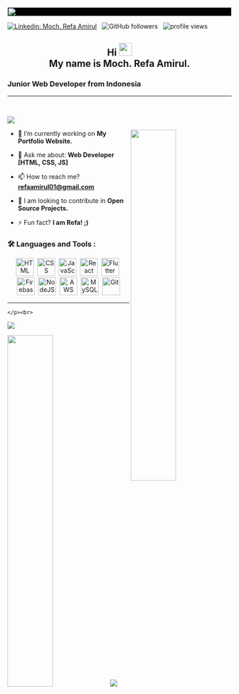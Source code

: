 <!-- banner -->
 
<div class="container" style="background-color:black ;">
<div class="banner"  style="display: flex;" style="text-align: center;" style="align-items: center;">

 <img width="100%" height="" src="https://indoanalytica.com/static/images/bannerr.gif" alt="">

</div>
</div>

[![Linkedin: Moch. Refa Amirul](https://img.shields.io/badge/-refa-red?style=flat-square&logo=Linkedin&logoColor=white&link=https://www.linkedin.com/in/moch-refa-amirul/)](https://www.linkedin.com/in/moch-refa-amirul/) &nbsp;
![GitHub followers](https://img.shields.io/github/followers/amajaying?label=Follow&style=social) &nbsp;
<img alt = "profile views" src="https://komarev.com/ghpvc/?username=amajaying&color=brightgreen">

<h2 style="text-align: center;">Hi <img src="https://github.com/TheDudeThatCode/TheDudeThatCode/blob/master/Assets/Hi.gif" width="29px"><br>My name is Moch. Refa Amirul.</h2>
<h3>Junior Web Developer from Indonesia</h3>
<hr>
<br>
<p><img src="https://img.shields.io/badge/Under%20Grad-KIIT%20'25-blue"/>
</p>

<!-- My Details -->
<p>
 
   <img align="right" width="45%" height="" src="https://blog.zoho.com/wp-content/uploads/2019/08/new-Converted.gif" alt="">
 
- 🌱 I’m currently working on **My Portfolio Website.**

- 💬 Ask me about: **Web Developer [HTML, CSS, JS]**

- 📫 How to reach me? **refaamirul01@gmail.com**

- 👀 I am looking to contribute in **Open Source Projects.**

- ⚡ Fun fact? **I am Refa! ;)**

<!-- My Social Handles -->

  ### :hammer_and_wrench: Languages and Tools :
<div align="center">
  <img src="https://www.vectorlogo.zone/logos/w3_html5/w3_html5-icon.svg" title="HTML5" alt="HTML" width="40" height="40"/>&nbsp;
  <img src="https://www.vectorlogo.zone/logos/w3_css/w3_css-icon.svg"title="CSS" alt="CSS" width="40" height="40"/>&nbsp;
  <img src="https://cdn.worldvectorlogo.com/logos/javascript-1.svg" title="JavaScript" alt="JavaScript" width="40" height="40"/>&nbsp;
  <img src="https://www.vectorlogo.zone/logos/reactjs/reactjs-icon.svg" title="React" alt="React" width="40" height="40"/>&nbsp;
  <img src="https://upload.vectorlogo.zone/logos/getbootstrap/images/987f8f6c-263a-47b1-a85d-853cfca215d9.svg" title="Flutter" alt="Flutter" width="40" height="40"/>&nbsp;
  <img src="https://www.vectorlogo.zone/logos/tailwindcss/tailwindcss-icon.svg" title="Firebase" alt="Firebase" width="40" height="40"/>&nbsp;
  <img src="https://www.vectorlogo.zone/logos/nodejs/nodejs-icon.svg"title="NodeJS" alt="NodeJS" width="40" height="40"/>&nbsp;
  <img src="https://www.vectorlogo.zone/logos/figma/figma-icon.svg" title="AWS" alt="AWS" width="40" height="40"/>&nbsp;
  <img src="https://upload.vectorlogo.zone/logos/github/images/47bfd2d4-712f-4dee-9315-f99c611b7598.svg" title="MySQL"  alt="MySQL" width="40" height="40"/>&nbsp;
  <img src="https://www.vectorlogo.zone/logos/git-scm/git-scm-icon.svg" title="Git" **alt="Git" width="40" height="40"/>
</div>

---

    </p><br>
  <p><img src="https://img.shields.io/badge/Chief%20Editorial%2FEditor-CodeHolic's%20Point-red" /></p>
  <img width="45%" height="" src=https://www.web24zone.com/wp-content/uploads/2022/09/2c778e_89d09c380b7b4a09bcdbcb329c4734b3_mv2.gif" alt="">

<!-- Footer -->

<img src="https://github.com/amajaying/amajaying/blob/main/Footer.jpg">
